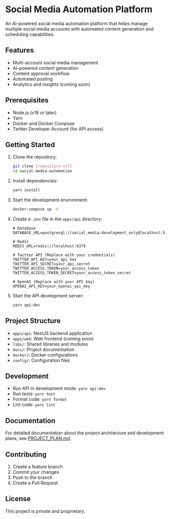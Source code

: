 # Social Media Automation Platform

An AI-powered social media automation platform that helps manage multiple social media accounts with automated content generation and scheduling capabilities.

## Features

- Multi-account social media management
- AI-powered content generation
- Content approval workflow
- Automated posting
- Analytics and insights (coming soon)

## Prerequisites

- Node.js (v18 or later)
- Yarn
- Docker and Docker Compose
- Twitter Developer Account (for API access)

## Getting Started

1. Clone the repository:
   ```bash
   git clone [repository-url]
   cd social-media-automation
   ```

2. Install dependencies:
   ```bash
   yarn install
   ```

3. Start the development environment:
   ```bash
   docker-compose up -d
   ```

4. Create a `.env` file in the `apps/api` directory:
   ```env
   # Database
   DATABASE_URL=postgresql://social_media:development_only@localhost:5432/social_media
   
   # Redis
   REDIS_URL=redis://localhost:6379
   
   # Twitter API (Replace with your credentials)
   TWITTER_API_KEY=your_api_key
   TWITTER_API_SECRET=your_api_secret
   TWITTER_ACCESS_TOKEN=your_access_token
   TWITTER_ACCESS_TOKEN_SECRET=your_access_token_secret
   
   # OpenAI (Replace with your API key)
   OPENAI_API_KEY=your_openai_api_key
   ```

5. Start the API development server:
   ```bash
   yarn api:dev
   ```

## Project Structure

- `apps/api`: NestJS backend application
- `apps/web`: Web frontend (coming soon)
- `libs/`: Shared libraries and modules
- `docs/`: Project documentation
- `docker/`: Docker configurations
- `config/`: Configuration files

## Development

- Run API in development mode: `yarn api:dev`
- Run tests: `yarn test`
- Format code: `yarn format`
- Lint code: `yarn lint`

## Documentation

For detailed documentation about the project architecture and development plans, see [PROJECT_PLAN.md](docs/PROJECT_PLAN.md).

## Contributing

1. Create a feature branch
2. Commit your changes
3. Push to the branch
4. Create a Pull Request

## License

This project is private and proprietary. 